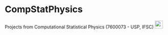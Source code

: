 # CompStatPhysics
Projects from Computational Statistical Physics (7600073 - USP, IFSC)
[<img src="hhttps://uspdigital.usp.br/jupiterweb/obterDisciplina?nomdis=&sgldis=7600073" width="25"/>](7600073)

